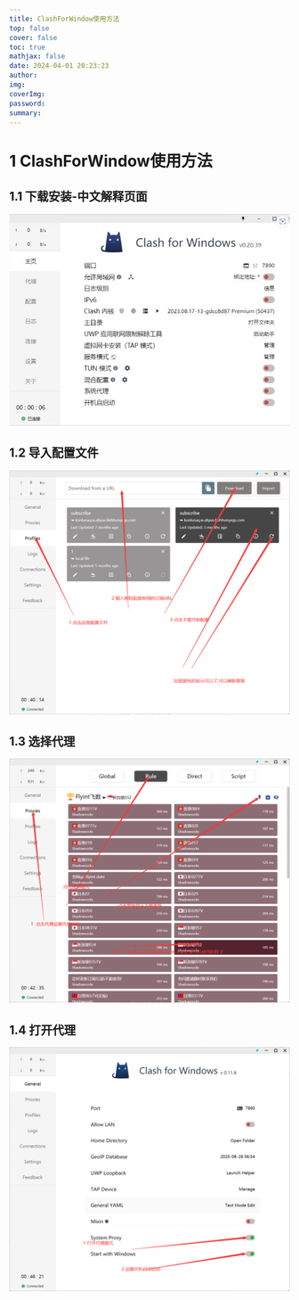 ```yaml
---
title: ClashForWindow使用方法
top: false
cover: false
toc: true
mathjax: false
date: 2024-04-01 20:23:23
author:
img:
coverImg:
password:
summary:
---
```

# 1 ClashForWindow使用方法

## 1.1 下载安装-中文解释页面

![img_2.png](img_2.png)


## 1.2 导入配置文件
![img_3.png](img_3.png)

## 1.3 选择代理
![img_4.png](img_4.png)

## 1.4 打开代理
![img_5.png](img_5.png)